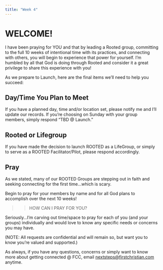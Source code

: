 ```yaml
---
title: "Week 4"
---
```


# WELCOME!

I have been praying for YOU and that by leading a Rooted group, committing to the full 10 weeks of intentional time with its practices, and connecting with others, you will begin to experience that power for yourself. I’m humbled by all that God is doing through Rooted and consider it a great privilege to share this experience with you!

As we prepare to Launch, here are the final items we’ll need to help you succeed:

## Day/Time You Plan to Meet

If you have a planned day, time and/or location set, please notify me and I’ll update our records. If you’re choosing on Sunday with your group members, simply respond “TBD @ Launch.”

## Rooted or Lifegroup

If you have made the decision to launch ROOTED as a LifeGroup, or simply to serve as a ROOTED Facilitator/Pilot, please respond accordingly.

## Pray

As we stated, many of our ROOTED Groups are stepping out in faith and seeking connecting for the first time…which is scary.

Begin to pray for your members by name and for all God plans to accomplish over the next 10 weeks!

>>HOW CAN I PRAY FOR YOU?

Seriously…I’m carving out time/space to pray for each of you (and your groups) individually and would love to know any specific needs or concerns you may have.

(NOTE: All requests are confidential and will remain so, but want you to know you’re valued and supported.)

As always, if you have any questions, concerns or simply want to know more about getting connected @ FCC, email nextsteps@firstchristian.com anytime.
